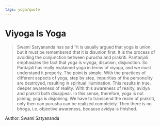 ```yaml
---
tags: yoga/quote
---
```


# Viyoga Is Yoga

> Swami Satyananda has said “It is usually argued that yoga is union, but it must be remembered that it is disunion first. It is the process of avoiding the conjunction between purusha and prakriti. Pantanjali emphasizes the fact that yoga is viyoga, disunion, disjunction. So Pantajali has really explained yoga in terms of viyoga, and we must understand it properly. The point is simple. With the practices of different aspects of yoga, step by step, impurities of the personality are destroyed, resulting in spiritual illumination. This results in true, deeper awareness of reality. With this awareness of reality, avidya and prakriti both disappear. In this sense, therefore, yoga is not joining, yoga is disjoining. We have to transcend the realm of prakriti, only then can purusha can be realized completely. Then there is no bhoga, i.e. objective awareness, because avidya is finished.


Author: Swami Satyananda
